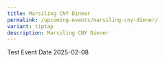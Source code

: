```yaml
---
title: Marsiling CNY Dinner
permalink: /upcoming-events/marsiling-cny-dinner/
variant: tiptap
description: Marsiling CNY Dinner
---
```

<p>Test Event Date 2025-02-08</p>